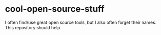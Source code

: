 # cool-open-source-stuff
I often find/use great open source tools, but I also often forget their names. This repository should help

